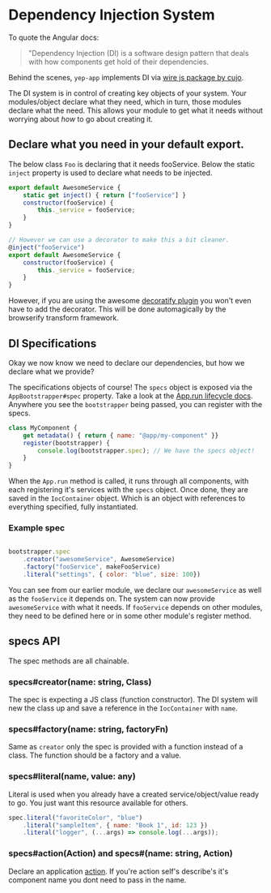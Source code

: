 # Dependency Injection System

To quote the Angular docs:

> "Dependency Injection (DI) is a software design pattern that deals
> with how components get hold of their dependencies.

Behind the scenes, `yep-app` implements DI via [wire js package by cujo](https://github.com/cujojs/wire).

The DI system is in control of creating key objects of your system. Your modules/object declare what they need, which in turn, those modules declare what the need. This allows your module to get what it needs without worrying about *how* to go about creating it.

## Declare what you need in your default export.
The below class `Foo` is declaring that it needs fooService.
Below the static `inject` property is used to declare what needs to be injected.

```javascript
export default AwesomeService {
    static get inject() { return ["fooService"] }
    constructor(fooService) {
        this._service = fooService;
    }
}

// However we can use a decorator to make this a bit cleaner.
@inject("fooService")
export default AwesomeService {
    constructor(fooService) {
        this._service = fooService;
    }
}
```
However, if you are using the awesome [decoratify plugin](https://github.com/yuzujs/decoratify) you won't even have to add the decorator. This will be done automagically by the browserify transform framework.

## DI Specifications
Okay we now know we need to declare our dependencies, but how we declare what we provide?

The specifications objects of course! The `specs` object is exposed via the `AppBootstrapper#spec` property.
Take a look at the [App.run lifecycle docs](./app-run.md#sequence-diagram). Anywhere you see the `bootstrapper` being passed, you can register with the specs.

```javascript
class MyComponent {
    get metadata() { return { name: "@app/my-component" }}
    register(bootstrapper) {
        console.log(bootstrapper.spec); // We have the specs object!
    }
}
```

When the `App.run` method is called, it runs through all components, with each registering it's services with the `specs` object. Once done, they are saved in the `IocContainer` object. Which is an object with references to everything specified, fully instantiated.

### Example spec
```javascript

bootstrapper.spec
    .creator("awesomeService", AwesomeService)
    .factory("fooService", makeFooService)
    .literal("settings", { color: "blue", size: 100})
```

You can see from our earlier module, we declare our `awesomeService` as well as the `fooService` it depends on. The system can now provide `awesomeService` with what it needs. If `fooService` depends on other modules, they need to be defined here or in some other module's register method.

## specs API
The spec methods are all chainable.

### specs#creator(name: string, Class)
The spec is expecting a JS class (function constructor).
The DI system will new the class up and save a reference in the `IocContainer` with `name`.

### specs#factory(name: string, factoryFn)
Same as `creator` only the spec is provided with a function instead of a class. The function should be a factory and a value.

### specs#literal(name, value: any)
Literal is used when you already have a created service/object/value ready to go. You just want this resource available for others.

```javascript
spec.literal("favoriteColor", "blue")
    .literal("sampleItem", { name: "Book 1", id: 123 })
    .literal("logger", (...args) => console.log(...args));
```

### specs#action(Action) and specs#(name: string, Action)
Declare an application [action](./app-actions-and-events.md).
If you're action self's describe's it's component name you dont need to pass in the name.

